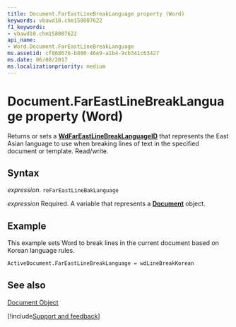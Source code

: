 ```yaml
---
title: Document.FarEastLineBreakLanguage property (Word)
keywords: vbawd10.chm158007622
f1_keywords:
- vbawd10.chm158007622
api_name:
- Word.Document.FarEastLineBreakLanguage
ms.assetid: cf868676-b880-46e9-a1b4-9cb341c63427
ms.date: 06/08/2017
ms.localizationpriority: medium
---
```



# Document.FarEastLineBreakLanguage property (Word)

Returns or sets a **[WdFarEastLineBreakLanguageID](Word.WdFarEastLineBreakLanguageID.md)** that represents the East Asian language to use when breaking lines of text in the specified document or template. Read/write.


## Syntax

_expression_. `reFarEastLineBakLanguage`

_expression_ Required. A variable that represents a **[Document](Word.Document.md)** object.


## Example

This example sets Word to break lines in the current document based on Korean language rules.


```vb
ActiveDocument.FarEastLineBreakLanguage = wdLineBreakKorean
```


## See also


[Document Object](Word.Document.md)

[!include[Support and feedback](~/includes/feedback-boilerplate.md)]